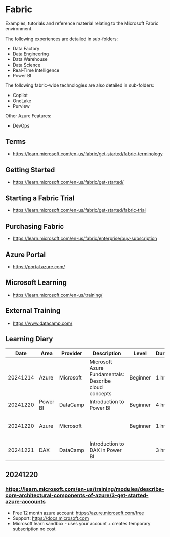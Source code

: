 # Fabric
Examples, tutorials and reference material relating to the Microsoft Fabric environment.

The following experiences are detailed in sub-folders:
- Data Factory
- Data Engineering
- Data Warehouse
- Data Science
- Real-Time Intelligence
- Power BI

The following fabric-wide technologies are also detailed in sub-folders:
- Copilot
- OneLake
- Purview

Other Azure Features:
- DevOps
  

## Terms
- https://learn.microsoft.com/en-us/fabric/get-started/fabric-terminology

## Getting Started
- https://learn.microsoft.com/en-us/fabric/get-started/

## Starting a Fabric Trial
- https://learn.microsoft.com/en-us/fabric/get-started/fabric-trial

## Purchasing Fabric
- https://learn.microsoft.com/en-us/fabric/enterprise/buy-subscription

## Azure Portal
- https://portal.azure.com/

## Microsoft Learning
- https://learn.microsoft.com/en-us/training/

## External Training
- https://www.datacamp.com/

## Learning Diary

| Date     | Area     | Provider  | Description                                           | Level    | Duration | Url                                                                                                                             | Status      | Rating |
| -------- | -------- | --------- | ----------------------------------------------------- | -------- | -------- | ------------------------------------------------------------------------------------------------------------------------------- | ----------- | ------ |
| 20241214 | Azure    | Microsoft | Microsoft Azure Fundamentals: Describe cloud concepts | Beginner | 1 hr     | https://learn.microsoft.com/en-us/training/paths/microsoft-azure-fundamentals-describe-cloud-concepts/                          | Done        | **     |
| 20241220 | Power BI | DataCamp  | Introduction to Power BI                              | Beginner | 4 hr     | https://app.datacamp.com/learn/courses/introduction-to-power-bi                                                                 | Done        | ***    |
| 20241220 | Azure    | Microsoft |                                                       | Beginner | 1 hr     | https://learn.microsoft.com/en-us/training/modules/describe-core-architectural-components-of-azure/3-get-started-azure-accounts | In Progress |        |
| 20241221 | DAX      | DataCamp  | Introduction to DAX in Power BI                       |          | 3 hr     | https://campus.datacamp.com/courses/introduction-to-dax-in-power-bi/getting-started-with-dax?ex=1                               | In Progress |        |

## 20241220

### https://learn.microsoft.com/en-us/training/modules/describe-core-architectural-components-of-azure/3-get-started-azure-accounts
- Free 12 month azure account: https://azure.microsoft.com/free
- Support: https://docs.microsoft.com
- Microsoft learn sandbox - uses your account + creates temporary subscription no cost